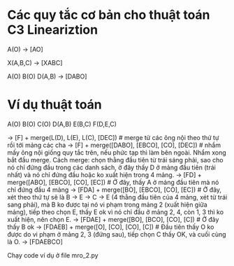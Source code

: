 # Các quy tắc cơ bản cho thuật toán C3 Lineariztion 


A(O)        ->      [AO]



X(A,B,C)    ->      [XABC]



A(O)
B(O)
D(A,B)      ->      [DABO]



# Ví dụ thuật toán
A(O)
B(O)
C(O)
D(A,B)
E(B,C)
F(D,E,C)

-> [F] + merge(L(D), L(E), L(C), [DEC]) # merge từ các ông nội theo thứ tự rồi tới mảng các cha
-> [F] + merge([DABO], [EBCO], [CO], [DEC]) # nhẩm mấy ông nội giống quy tắc trên, nếu phức tạp thì làm bên ngoài. Nhẩm xong bắt đầu merge. Cách merge: chọn thằng đầu tiên từ trái sáng phải, sao cho nó chỉ đứng đầu trong các danh sách, ở đây thấy D ở mảng đầu tiên (trái nhất) và nó chỉ đứng đầu hoặc ko xuất hiện trong 4 mảng.
-> [FD] + merge([ABO], [EBCO], [CO], [EC]) # Ở đây, thấy A ở mảng đầu tiên mà nó chỉ đứng đầu 4 mảng 
-> [FDA] + merge([BO], [EBCO], [CO], [EC]) # Ở đây, xét theo thứ tự sẽ là B -> E -> C -> E (4 thằng đầu tiên của 4 mảng, xét từ trái sang phải), mà B ko được tại nó vi phạm trong mảng 2 (xuất hiện giữa mảng), tiếp theo chọn E, thấy E ok vì nó chỉ đầu ở mảng 2, 4, còn 1, 3 thì ko xuất hiện, nên chọn E.
-> [FDAE] + merge([BO], [BCO], [CO], [C]) # Ở đây thấy B ok
-> [FDAEB] + merge([O], [CO], [CO], [C]) # Đầu tiên thấy O ko được do vi phạm ở mảng 2, 3 (đứng sau), tiếp chọn C thấy OK, và cuối cùng là O.
-> [FDAEBCO]

Chạy code ví dụ ở file mro_2.py
